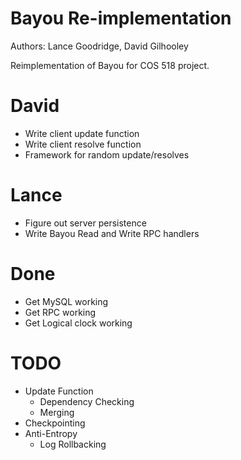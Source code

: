# Bayou Re-implementation

Authors: Lance Goodridge, David Gilhooley

Reimplementation of Bayou for COS 518 project.

# David

* Write client update function
* Write client resolve function
* Framework for random update/resolves

# Lance

* Figure out server persistence
* Write Bayou Read and Write RPC handlers

# Done

* Get MySQL working
* Get RPC working
* Get Logical clock working

# TODO

* Update Function
    * Dependency Checking
    * Merging
* Checkpointing
* Anti-Entropy
    * Log Rollbacking


